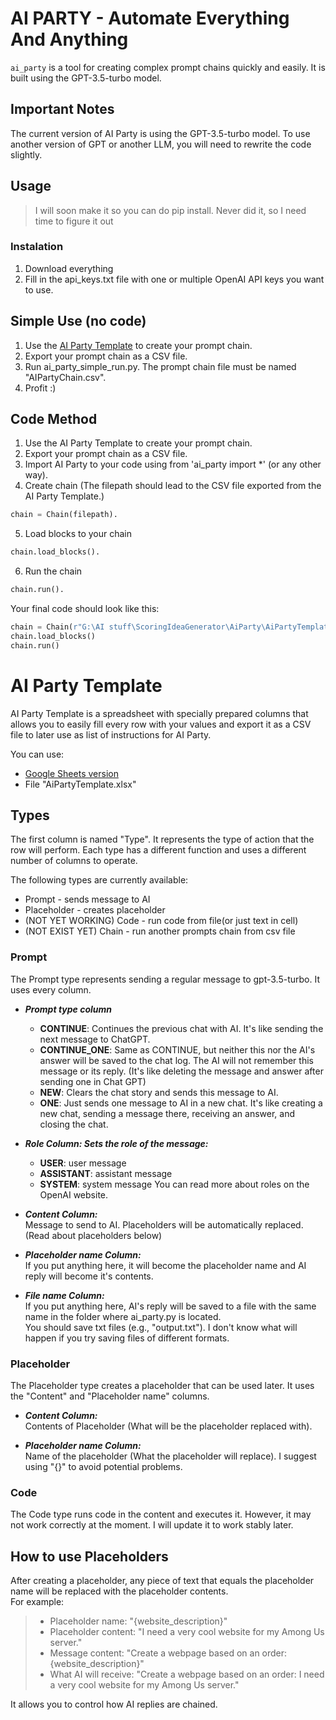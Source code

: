 # AI PARTY - Automate Everything And Anything
`ai_party` is a tool for creating complex prompt chains quickly and easily. It is built using the GPT-3.5-turbo model.

## Important Notes
The current version of AI Party is using the GPT-3.5-turbo model. To use another version of GPT or another LLM, you will need to rewrite the code slightly.

## Usage
>I will soon make it so you can do pip install. Never did it, so I need time to figure it out

### Instalation
1. Download everything
2. Fill in the api_keys.txt file with one or multiple OpenAI API keys you want to use.

## Simple Use (no code)
1. Use the [AI Party Template](https://docs.google.com/spreadsheets/d/1p5rieAyoTvVfPJvbFq8O2XNx27A3xvkii50k0n_gMXw/edit?usp=sharing) to create your prompt chain.
2. Export your prompt chain as a CSV file.
3. Run ai_party_simple_run.py. The prompt chain file must be named "AIPartyChain.csv".
4. Profit :)

## Code Method
1. Use the AI Party Template to create your prompt chain.
2. Export your prompt chain as a CSV file.
3. Import AI Party to your code using from 'ai_party import *' (or any other way).
4. Create chain (The filepath should lead to the CSV file exported from the AI Party Template.)
```python
chain = Chain(filepath).
```
  
  
5. Load blocks to your chain
```python
chain.load_blocks().
```
6. Run the chain
```python
chain.run().
```
Your final code should look like this:
```python
chain = Chain(r"G:\AI stuff\ScoringIdeaGenerator\AiParty\AiPartyTemplate.csv")
chain.load_blocks()
chain.run()
```



# AI Party Template
AI Party Template is a spreadsheet with specially prepared columns that allows you to easily fill every row with your values and export it as a CSV file to later use as list of instructions for AI Party.

You can use:
* [Google Sheets version](https://docs.google.com/spreadsheets/d/1p5rieAyoTvVfPJvbFq8O2XNx27A3xvkii50k0n_gMXw/edit?usp=sharing)
* File "AiPartyTemplate.xlsx"

## Types
The first column is named "Type".
It represents the type of action that the row will perform. 
Each type has a different function and uses a different number of columns to operate. 

The following types are currently available:
* Prompt -  sends message to AI
* Placeholder - creates placeholder
* (NOT YET WORKING) Code - run code from file(or just text in cell)
* (NOT EXIST YET) Chain - run another prompts chain from csv file

### Prompt
The Prompt type represents sending a regular message to gpt-3.5-turbo. It uses every column.

* ***Prompt type column***

  * **CONTINUE**: Continues the previous chat with AI. It's like sending the next message to ChatGPT.
  * **CONTINUE_ONE**: Same as CONTINUE, but neither this nor the AI's answer will be saved to the chat log. The AI will not remember this message or its reply. (It's like deleting the message and answer after sending one in Chat GPT)
  * **NEW**: Clears the chat story and sends this message to AI.
  * **ONE**: Just sends one message to AI in a new chat. It's like creating a new chat, sending a message there, receiving an answer, and closing the chat.
  
* ***Role Column: Sets the role of the message:***

  * **USER**: user message
  * **ASSISTANT**: assistant message
  * **SYSTEM**: system message
You can read more about roles on the OpenAI website.
* ***Content Column:***<br />
Message to send to AI. Placeholders will be automatically replaced. (Read about placeholders below)

* ***Placeholder name Column:*** <br />
If you put anything here, it will become the placeholder name and AI reply will become it's contents.

* ***File name Column:***<br />
If you put anything here, AI's reply will be saved to a file with the same name in the folder where ai_party.py is located.  <br />You should save txt files (e.g., "output.txt"). I don't know what will happen if you try saving files of different formats.

### Placeholder
The Placeholder type creates a placeholder that can be used later. It uses the "Content" and "Placeholder name" columns.

* ***Content Column:***<br />
Contents of Placeholder (What will be the placeholder replaced with).

* ***Placeholder name Column:***<br />
Name of the placeholder (What the placeholder will replace). I suggest using "{}" to avoid potential problems.

### Code
The Code type runs code in the content and executes it. However, it may not work correctly at the moment. I will update it to work stably later.

## How to use Placeholders
After creating a placeholder, any piece of text that equals the placeholder name will be replaced with the placeholder contents.<br />
For example:

>* Placeholder name: "{website_description}"
>* Placeholder content: "I need a very cool website for my Among Us server."
>* Message content: "Create a webpage based on an order: {website_description}"
>* What AI will receive: "Create a webpage based on an order: I need a very cool website for my Among Us server."

It allows you to control how AI replies are chained.
